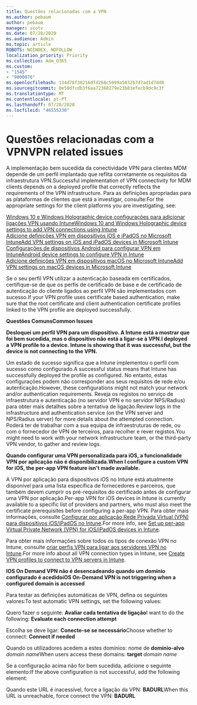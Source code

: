 ```yaml
---
title: Questões relacionadas com a VPN
ms.author: pebaum
author: pebaum
manager: scotv
ms.date: 07/28/2020
ms.audience: Admin
ms.topic: article
ROBOTS: NOINDEX, NOFOLLOW
localization_priority: Priority
ms.collection: Adm_O365
ms.custom:
- "1545"
- "9000076"
ms.openlocfilehash: 134d78f30216dfd268c5999a5032b7d7ad1d7dd8
ms.sourcegitcommit: 0e50dfcdb3f6aa72368279e23b83efecb9dc9c3f
ms.translationtype: MT
ms.contentlocale: pt-PT
ms.lasthandoff: 07/28/2020
ms.locfileid: "46555230"
---
```

# <a name="vpn-related-issues"></a><span data-ttu-id="95fd1-102">Questões relacionadas com a VPN</span><span class="sxs-lookup"><span data-stu-id="95fd1-102">VPN related issues</span></span>

<span data-ttu-id="95fd1-103">A implementação bem sucedida da conectividade VPN para clientes MDM depende de um perfil implantado que reflita corretamente os requisitos da infraestrutura VPN.</span><span class="sxs-lookup"><span data-stu-id="95fd1-103">Successful implementation of VPN connectivity for MDM clients depends on a deployed profile that correctly reflects the requirements of the VPN infrastructure.</span></span> <span data-ttu-id="95fd1-104">Para as definições apropriadas para as plataformas de clientes que está a investigar, consulte:</span><span class="sxs-lookup"><span data-stu-id="95fd1-104">For the appropriate settings for the client platforms you are investigating, see:</span></span> 

[<span data-ttu-id="95fd1-105">Windows 10 e Windows Holographic device configurações para adicionar ligações VPN usando Intune</span><span class="sxs-lookup"><span data-stu-id="95fd1-105">Windows 10 and Windows Holographic device settings to add VPN connections using Intune</span></span>](https://docs.microsoft.com/intune/vpn-settings-windows-10)  
[<span data-ttu-id="95fd1-106">Adicione definições VPN em dispositivos iOS e iPadOS no Microsoft Intune</span><span class="sxs-lookup"><span data-stu-id="95fd1-106">Add VPN settings on iOS and iPadOS devices in Microsoft Intune</span></span>](https://docs.microsoft.com/intune/vpn-settings-ios)  
[<span data-ttu-id="95fd1-107">Configurações de dispositivos Android para configurar VPN em Intune</span><span class="sxs-lookup"><span data-stu-id="95fd1-107">Android device settings to configure VPN in Intune</span></span>](https://docs.microsoft.com/intune/vpn-settings-android)  
[<span data-ttu-id="95fd1-108">Adicione definições VPN em dispositivos macOS no Microsoft Intune</span><span class="sxs-lookup"><span data-stu-id="95fd1-108">Add VPN settings on macOS devices in Microsoft Intune</span></span>](https://docs.microsoft.com/mem/intune/configuration/vpn-settings-macos)

<span data-ttu-id="95fd1-109">Se o seu perfil VPN utilizar a autenticação baseada em certificados, certifique-se de que os perfis de certificado de base e de certificado de autenticação do cliente ligados ao perfil VPN são implementados com sucesso.</span><span class="sxs-lookup"><span data-stu-id="95fd1-109">If your VPN profile uses certificate based authentication, make sure that the root certificate and client authentication certificate profiles linked to the VPN profile are deployed successfully.</span></span>

<span data-ttu-id="95fd1-110">**Questões Comuns**</span><span class="sxs-lookup"><span data-stu-id="95fd1-110">**Common Issues**</span></span>

<span data-ttu-id="95fd1-111">**Desloquei um perfil VPN para um dispositivo. A Intune está a mostrar que foi bem sucedida, mas o dispositivo não está a ligar-se à VPN.**</span><span class="sxs-lookup"><span data-stu-id="95fd1-111">**I deployed a VPN profile to a device. Intune is showing that it was successful, but the device is not connecting to the VPN.**</span></span>

<span data-ttu-id="95fd1-112">Um estado de sucesso significa que a Intune implementou o perfil com sucesso como configurado.</span><span class="sxs-lookup"><span data-stu-id="95fd1-112">A successful status means that Intune has successfully deployed the profile as configured.</span></span> <span data-ttu-id="95fd1-113">No entanto, estas configurações podem não corresponder aos seus requisitos de rede e/ou autenticação.</span><span class="sxs-lookup"><span data-stu-id="95fd1-113">However, these configurations might not match your network and/or authentication requirements.</span></span> <span data-ttu-id="95fd1-114">Reveja os registos no serviço de infraestrutura e autenticação (no servidor VPN e no servidor NPS/Radius) para obter mais detalhes sobre a tentativa de ligação.</span><span class="sxs-lookup"><span data-stu-id="95fd1-114">Review logs in the infrastructure and authentication service (on the VPN server and NPS/Radius server) for more details about the attempted connection.</span></span> <span data-ttu-id="95fd1-115">Poderá ter de trabalhar com a sua equipa de infraestruturas de rede, ou com o fornecedor de VPN de terceiros, para recolher e rever registos.</span><span class="sxs-lookup"><span data-stu-id="95fd1-115">You might need to work with your network infrastructure team, or the third-party VPN vendor, to gather and review logs.</span></span>

<span data-ttu-id="95fd1-116">**Quando configurar uma VPN personalizada para iOS, a funcionalidade VPN por aplicação não é disponibilizada.**</span><span class="sxs-lookup"><span data-stu-id="95fd1-116">**When I configure a custom VPN for iOS, the per-app VPN feature isn't made available.**</span></span>

<span data-ttu-id="95fd1-117">A VPN por aplicação para dispositivos iOS no Intune está atualmente disponível para uma lista específica de fornecedores e parceiros, que também devem cumprir os pré-requisitos do certificado antes de configurar uma VPN por aplicação.</span><span class="sxs-lookup"><span data-stu-id="95fd1-117">Per-app VPN for iOS devices in Intune is currently available to a specific list of providers and partners, who must also meet the certificate prerequisites before configuring a per-app VPN.</span></span> <span data-ttu-id="95fd1-118">Para obter mais informações, consulte [Configurar por aplicação Rede Privada Virtual (VPN) para dispositivos iOS/iPadOS no Intune](https://docs.microsoft.com/intune/vpn-setting-configure-per-app).</span><span class="sxs-lookup"><span data-stu-id="95fd1-118">For more info, see [Set up per-app Virtual Private Network (VPN) for iOS/iPadOS devices in Intune](https://docs.microsoft.com/intune/vpn-setting-configure-per-app).</span></span> 

<span data-ttu-id="95fd1-119">Para obter mais informações sobre todos os tipos de conexão VPN no Intune, consulte [criar perfis VPN para ligar aos servidores VPN no Intune](https://docs.microsoft.com/intune/vpn-settings-configure).</span><span class="sxs-lookup"><span data-stu-id="95fd1-119">For more info about all VPN connection types in Intune, see [Create VPN profiles to connect to VPN servers in Intune](https://docs.microsoft.com/intune/vpn-settings-configure).</span></span>  

<span data-ttu-id="95fd1-120">**IOS On Demand VPN não é desencadeando quando um domínio configurado é acedido**</span><span class="sxs-lookup"><span data-stu-id="95fd1-120">**iOS On-Demand VPN is not triggering when a configured domain is accessed**</span></span>

<span data-ttu-id="95fd1-121">Para testar as definições automáticas de VPN, defina os seguintes valores:</span><span class="sxs-lookup"><span data-stu-id="95fd1-121">To test automatic VPN settings, set the following values:</span></span>

<span data-ttu-id="95fd1-122">Quero fazer o seguinte: **Avaliar cada tentativa de ligação**</span><span class="sxs-lookup"><span data-stu-id="95fd1-122">I want to do the following: **Evaluate each connection attempt**</span></span> 

<span data-ttu-id="95fd1-123">Escolha se deve ligar: **Conecte-se se necessário**</span><span class="sxs-lookup"><span data-stu-id="95fd1-123">Choose whether to connect: **Connect if needed**</span></span>

<span data-ttu-id="95fd1-124">Quando os utilizadores acedem a estes domínios: nome de **domínio-alvo** *domain name*</span><span class="sxs-lookup"><span data-stu-id="95fd1-124">When users access these domains: **target** *domain name*</span></span>

<span data-ttu-id="95fd1-125">Se a configuração acima não for bem sucedida, adicione o seguinte elemento:</span><span class="sxs-lookup"><span data-stu-id="95fd1-125">If the above configuration is not successful, add the following element:</span></span>

<span data-ttu-id="95fd1-126">Quando este URL é inacessível, force a ligação da VPN: **BADURL**</span><span class="sxs-lookup"><span data-stu-id="95fd1-126">When this URL is unreachable, force connect the VPN: **BADURL**</span></span>